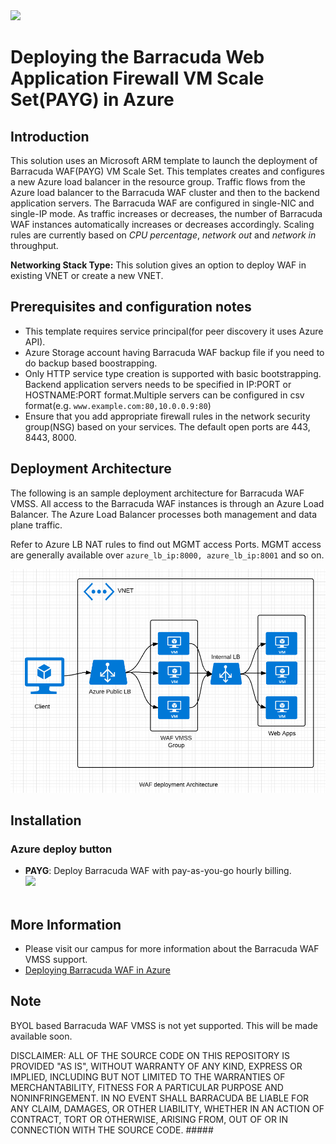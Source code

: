 
<a href="https://portal.azure.com/#create/Microsoft.Template/uri/https%3A%2F%2Fraw.githubusercontent.com%2Fbarracudanetworks%2Fwaf-azure-templates%2Fmaster%2FARMTemplates%2Fvmss_v2%2FmainTemplate.json">
<img src="http://azuredeploy.net/deploybutton.png"/></a>
       
# Deploying the Barracuda Web Application Firewall VM Scale Set(PAYG) in Azure
       
## Introduction

This solution uses an Microsoft ARM template to launch the deployment of Barracuda WAF(PAYG) VM Scale Set. This templates creates and configures a new Azure load balancer in the resource group. Traffic flows from the Azure load balancer to the Barracuda WAF cluster and then to the backend application servers. The Barracuda WAF are configured in single-NIC and single-IP mode. As traffic increases or decreases, the number of Barracuda WAF instances automatically increases or decreases accordingly. Scaling rules are currently based on *CPU percentage*, *network out* and *network in* throughput.

**Networking Stack Type:** This solution gives an option to deploy WAF in existing VNET or create a new VNET.

## Prerequisites and configuration notes
   - This template requires service principal(for peer discovery it uses Azure API).
   - Azure Storage account having Barracuda WAF backup file if you need to do backup based boostrapping.
   - Only HTTP service type creation is supported with basic bootstrapping. Backend application servers needs to be specified in IP:PORT or HOSTNAME:PORT format.Multiple servers can be configured in csv format(e.g. `www.example.com:80,10.0.0.9:80`)
   - Ensure that you add appropriate firewall rules in the network security group(NSG) based on your services. The default open ports are 443, 8443, 8000.

## Deployment Architecture <a name="config">

The following is an sample deployment architecture for Barracuda WAF VMSS. All access to the Barracuda WAF instances is through an Azure Load Balancer. The Azure Load Balancer processes both management and data plane traffic.

Refer to Azure LB NAT rules to find out MGMT access Ports. MGMT access are generally available over `azure_lb_ip:8000, azure_lb_ip:8001` and so on.

![Deployment Architecture](images/WAF_deployement.png)


## Installation

### <a name="azure"></a>Azure deploy button

   - **PAYG**: Deploy Barracuda WAF with pay-as-you-go hourly billing. <br><a href="https://portal.azure.com/#create/Microsoft.Template/uri/https%3A%2F%2Fraw.githubusercontent.com%2Fbarracudanetworks%2Fwaf-azure-templates%2Fmaster%2FARMTemplates%2Fvmss_v2%2FmainTemplate.json">
       <img src="http://azuredeploy.net/deploybutton.png"/></a><br><br>

## More Information
   - Please visit our campus for more information about the Barracuda WAF VMSS support.
   - [Deploying Barracuda WAF in Azure](https://campus.barracuda.com/product/webapplicationfirewall/article/WAF/DeployWAFInAzure/)

## Note
   BYOL based Barracuda WAF VMSS is not yet supported. This will be made available soon.

DISCLAIMER: ALL OF THE SOURCE CODE ON THIS REPOSITORY IS PROVIDED "AS IS", WITHOUT WARRANTY OF ANY KIND, EXPRESS OR IMPLIED, INCLUDING BUT NOT LIMITED TO THE WARRANTIES OF MERCHANTABILITY, FITNESS FOR A PARTICULAR PURPOSE AND NONINFRINGEMENT. IN NO EVENT SHALL BARRACUDA BE LIABLE FOR ANY CLAIM, DAMAGES, OR OTHER LIABILITY, WHETHER IN AN ACTION OF CONTRACT, TORT OR OTHERWISE, ARISING FROM, OUT OF OR IN CONNECTION WITH THE SOURCE CODE. #####
